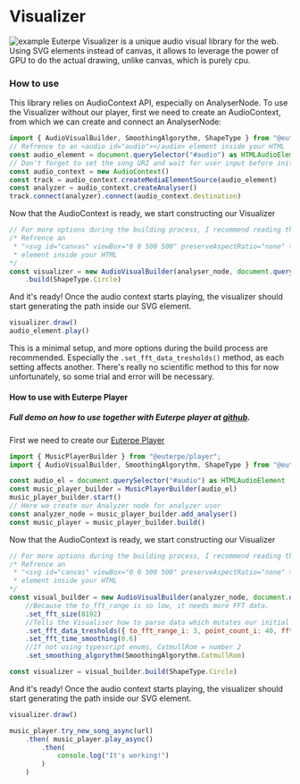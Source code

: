 # Visualizer
![example](https://cdn.discordapp.com/attachments/1108067171122282641/1130983369619026050/firefox_krQG16y1rS.gif)
Euterpe Visualizer is a unique audio visual library for the web. Using SVG elements instead of canvas, it allows to leverage the power of GPU to do the actual drawing, unlike canvas, which is purely cpu.

### How to use

This library relies on AudioContext API, especially on AnalyserNode. To use the Visualizer without our player, first we need to create an AudioContext, from which we can create and connect an AnalyserNode:
```js
import { AudioVisualBuilder, SmoothingAlgorythm, ShapeType } from "@euterpe/visualizer"
// Refrence to an <audio id="audio"></audio> element inside your HTML
const audio_element = document.querySelector("#audio") as HTMLAudioElement
// Don't forget to set the song URI and wait for user input before initialising the AudioContext
const audio_context = new AudioContext()
const track = audio_context.createMediaElementSource(audio_element)
const analyzer = audio_context.createAnalyser()
track.connect(analyzer).connect(audio_context.destination)
```
Now that the AudioContext is ready, we start constructing our Visualizer
```js
// For more options during the building process, I recommend reading the docs
/* Refrence an
 * "<svg id="canvas" viewBox="0 0 500 500" preserveAspectRatio="none" ></svg>"
 * element inside your HTML
*/
const visualizer = new AudioVisualBuilder(analyser_node, document.querySelector("#canvas") as SVGSVGElement)
    .build(ShapeType.Circle)
```
And it's ready! Once the audio context starts playing, the visualizer should start generating the path inside our SVG element.
```js
visualizer.draw()
audio_element.play()
```
This is a minimal setup, and more options during the build process are recommended. Especially the `.set_fft_data_tresholds()` method, as each setting affects another. There's really no scientific method to this for now unfortunately, so some trial and error will be necessary.

#### How to use with Euterpe Player

##### Full demo on how to use together with Euterpe player at [github](https://github.com/euterpe-js/euterpe-source/tree/master/packages/visualizer-web-test).

First we need to create our [Euterpe Player](https://www.npmjs.com/package/@euterpe.js/player)
```js
import { MusicPlayerBuilder } from "@euterpe/player";
import { AudioVisualBuilder, SmoothingAlgorythm, ShapeType } from "@euterpe/visualizer"

const audio_el = document.querySelector("#audio") as HTMLAudioElement
const music_player_builder = MusicPlayerBuilder(audio_el)
music_player_builder.start()
// Here we create our Analyzer node for analyzer user
const analyzer_node = music_player_builder.add_analyser()
const music_player = music_player_builder.build()

```
Now that the AudioContext is ready, we start constructing our Visualizer
```js
// For more options during the building process, I recommend reading the docs
/* Refrence an
 * "<svg id="canvas" viewBox="0 0 500 500" preserveAspectRatio="none" ></svg>"
 * element inside your HTML
*/
const visual_builder = new AudioVisualBuilder(analyzer_node, document.querySelector("#canvas") as SVGSVGElement)
    //Because the to_fft_range is so low, it needs more FFT data.
    .set_fft_size(8192)
    //Tells the Visualiser how to parse data which mutates our initial shape
    .set_fft_data_tresholds({ to_fft_range_i: 3, point_count_i: 40, fft_multiplier_i: 1.5, fft_offset_i: 150 })
    .set_fft_time_smoothing(0.6)
    //If not using typescript enums, CatmullRom = number 2
    .set_smoothing_algorythm(SmoothingAlgorythm.CatmullRom)

const visualizer = visual_builder.build(ShapeType.Circle)
```
And it's ready! Once the audio context starts playing, the visualizer should start generating the path inside our SVG element.
```js
visualizer.draw()

music_player.try_new_song_async(url)
    .then( music_player.play_async()
        .then(
            console.log("It's working!")
        )
    )
```
